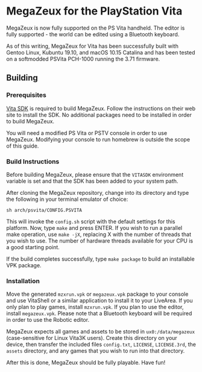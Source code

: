 # MegaZeux for the PlayStation Vita

MegaZeux is now fully supported on the PS Vita handheld. The editor is fully
supported - the world can be edited using a Bluetooth keyboard.

As of this writing, MegaZeux for Vita has been successfully built with Gentoo
Linux, Kubuntu 19.10, and macOS 10.15 Catalina and has been tested on a
softmodded PSVita PCH-1000 running the 3.71 firmware.

## Building

### Prerequisites

[Vita SDK](https://vitasdk.org/) is required to build MegaZeux. Follow the
instructions on their web site to install the SDK. No additional packages need
to be installed in order to build MegaZeux.

You will need a modified PS Vita or PSTV console in order to use MegaZeux.
Modifying your console to run homebrew is outside the scope of this guide.

### Build Instructions

Before building MegaZeux, please ensure that the `VITASDK` environment variable
is set and that the SDK has been added to your system path.

After cloning the MegaZeux repository, change into its directory and type the
following in your terminal emulator of choice:

`sh arch/psvita/CONFIG.PSVITA`

This will invoke the `config.sh` script with the default settings for this
platform. Now, type `make` and press ENTER. If you wish to run a parallel make
operation, use `make -jX`, replacing X with the number of threads that you wish
to use. The number of hardware threads available for your CPU is a good starting
point.

If the build completes successfully, type `make package` to build an installable
VPK package.

### Installation

Move the generated `mzxrun.vpk` or `megazeux.vpk` package to your console and
use VitaShell or a similar application to install it to your LiveArea. If you
only plan to play games, install `mzxrun.vpk`. If you plan to use the editor,
install `megazeux.vpk`. Please note that a Bluetooth keyboard will be required
in order to use the Robotic editor.

MegaZeux expects all games and assets to be stored in `ux0:/data/megazeux`
(case-sensitive for Linux Vita3K users). Create this directory on your device,
then transfer the included files `config.txt`, `LICENSE`, `LICENSE.3rd`, the
`assets` directory, and any games that you wish to run into that directory.

After this is done, MegaZeux should be fully playable. Have fun!
